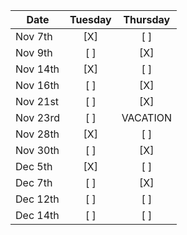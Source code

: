 | Date       | Tuesday | Thursday |
|------------|:-------:|:--------:|
| Nov 7th    | [X]     | [ ]      |
| Nov 9th    | [ ]     | [X]      |
| Nov 14th   | [X]     | [ ]      |
| Nov 16th   | [ ]     | [X]      |
| Nov 21st   | [ ]     | [X]      |
| Nov 23rd   | [ ]     | VACATION      |
| Nov 28th   | [X]     | [ ]      |
| Nov 30th   | [ ]     | [X]      |
| Dec 5th    | [X]     | [ ]      |
| Dec 7th    | [ ]     | [X]      |
| Dec 12th   | [ ]     | [ ]      |
| Dec 14th   | [ ]     | [ ]      |
